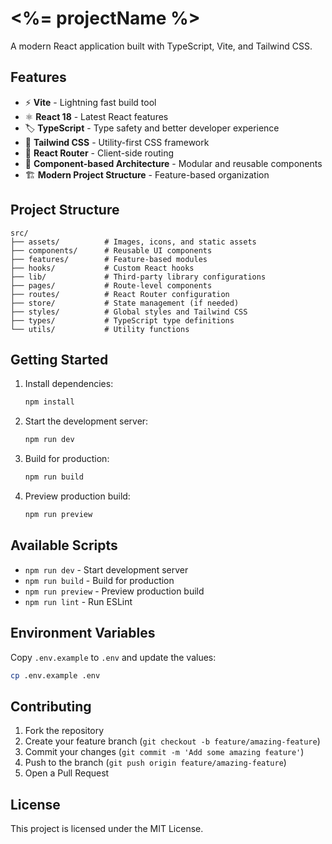 # <%= projectName %>

A modern React application built with TypeScript, Vite, and Tailwind CSS.

## Features

- ⚡️ **Vite** - Lightning fast build tool
- ⚛️ **React 18** - Latest React features
- 🏷️ **TypeScript** - Type safety and better developer experience
- 🎨 **Tailwind CSS** - Utility-first CSS framework
- 📱 **React Router** - Client-side routing
- 🧩 **Component-based Architecture** - Modular and reusable components
- 🏗️ **Modern Project Structure** - Feature-based organization

## Project Structure

```
src/
├── assets/          # Images, icons, and static assets
├── components/      # Reusable UI components
├── features/        # Feature-based modules
├── hooks/           # Custom React hooks
├── lib/             # Third-party library configurations
├── pages/           # Route-level components
├── routes/          # React Router configuration
├── store/           # State management (if needed)
├── styles/          # Global styles and Tailwind CSS
├── types/           # TypeScript type definitions
└── utils/           # Utility functions
```

## Getting Started

1. Install dependencies:
   ```bash
   npm install
   ```

2. Start the development server:
   ```bash
   npm run dev
   ```

3. Build for production:
   ```bash
   npm run build
   ```

4. Preview production build:
   ```bash
   npm run preview
   ```

## Available Scripts

- `npm run dev` - Start development server
- `npm run build` - Build for production
- `npm run preview` - Preview production build
- `npm run lint` - Run ESLint

## Environment Variables

Copy `.env.example` to `.env` and update the values:

```bash
cp .env.example .env
```

## Contributing

1. Fork the repository
2. Create your feature branch (`git checkout -b feature/amazing-feature`)
3. Commit your changes (`git commit -m 'Add some amazing feature'`)
4. Push to the branch (`git push origin feature/amazing-feature`)
5. Open a Pull Request

## License

This project is licensed under the MIT License.